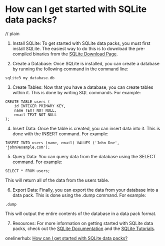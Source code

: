 # How can I get started with SQLite data packs?
// plain

1. Install SQLite:
To get started with SQLite data packs, you must first install SQLite. The easiest way to do this is to download the pre-compiled binaries from the [SQLite Download Page](https://sqlite.org/download.html).

2. Create a Database:
Once SQLite is installed, you can create a database by running the following command in the command line:
```
sqlite3 my_database.db
```

3. Create Tables:
Now that you have a database, you can create tables within it. This is done by writing SQL commands. For example:
```
CREATE TABLE users (
    id INTEGER PRIMARY KEY,
    name TEXT NOT NULL,
    email TEXT NOT NULL
);
```

4. Insert Data:
Once the table is created, you can insert data into it. This is done with the INSERT command. For example:
```
INSERT INTO users (name, email) VALUES ('John Doe', 'john@example.com');
```

5. Query Data:
You can query data from the database using the SELECT command. For example:
```
SELECT * FROM users;
```

This will return all of the data from the users table.

6. Export Data:
Finally, you can export the data from your database into a data pack. This is done using the .dump command. For example:
```
.dump
```

This will output the entire contents of the database in a data pack format.

7. Resources:
For more information on getting started with SQLite data packs, check out the [SQLite Documentation](https://sqlite.org/docs.html) and the [SQLite Tutorials](https://www.tutorialspoint.com/sqlite/index.htm).

onelinerhub: [How can I get started with SQLite data packs?](https://onelinerhub.com/sqlite/how-can-i-get-started-with-sqlite-data-packs)